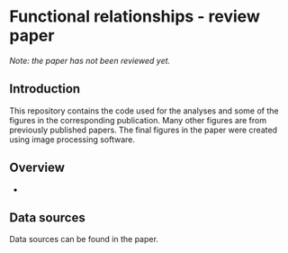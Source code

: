 # Functional relationships - review paper
*Note: the paper has not been reviewed yet.*

## Introduction
This repository contains the code used for the analyses and some of the figures in the corresponding publication. 
Many other figures are from previously published papers.
The final figures in the paper were created using image processing software.

## Overview
- 

## Data sources
Data sources can be found in the paper.